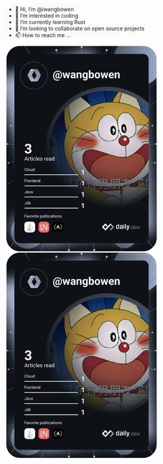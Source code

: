 - 👋 Hi, I’m @iwangbowen
- 👀 I’m interested in coding
- 🌱 I’m currently learning Rust
- 💞️ I’m looking to collaborate on open source projects
- 📫 How to reach me ...
<img src="https://github.com/iwangbowen/iwangbowen/blob/main/devcard.svg" width="400" alt="Bowen Wang's Dev Card">
<a href="https://app.daily.dev/DailyDevTips"><img src="https://github.com/iwangbowen/iwangbowen/blob/main/devcard.svg" width="400" alt="Bowen Wang's Dev Card"></a>
